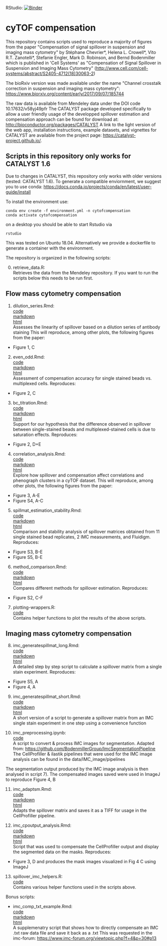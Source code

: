 RStudio: [![Binder](http://mybinder.org/badge_logo.svg)](https://mybinder.org/v2/gh/BodenmillerGroup/cyTOFcompensation/environment?urlpath=rstudio&filepath=README.md)
# cyTOF compensation

This repository contains scripts used to reproduce a majority of figures from the paper "Compensation of signal spillover in suspension and imaging mass cytometry" by Stéphane Chevrier\*, Helena L. Crowell\*, Vito R.T. Zanotelli\*, Stefanie Engler, Mark D. Robinson, and Bernd Bodenmiller which is published in 'Cell Systems' as "Compensation of Signal Spillover in Suspension and Imaging Mass Cytometry" (http://www.cell.com/cell-systems/abstract/S2405-4712(18)30063-2)

The bioRxiv version was made available under the name "Channel crosstalk correction in suspension and imaging mass cytometry": https://www.biorxiv.org/content/early/2017/09/07/185744

The raw data is available from Mendeley data under the DOI code 10.17632/v58yj49pfr
The CATALYST package developed specifically to allow a user friendly usage of the developped spillover estimation and compensation approach can be found for download at: http://bioconductor.org/packages/CATALYST
A link to the light version of the web app, installation instructions, example datasets, and vignettes for CATALYST are available from the project page: https://catalyst-project.github.io/. 


## Scripts in this repository only works for CATALYST 1.6

Due to changes in CATALYST, this repository only works with older versions (tested: CATALYST 1.6).
To generate a compatible enviornment, we suggest you to use conda:
https://docs.conda.io/projects/conda/en/latest/user-guide/install

To install the environment use:
```
conda env create -f environment.yml -n cytofcompensation
conda activate cytofcompensation
```
on a desktop you should be able to start Rstudio via

```
rstudio
```

This was tested on Ubuntu 18.04.
Alternatively we provide a dockerfile to generate a container with the environment.


The repository is organized in the following scripts:

0) retrieve_data.R:\
Retrieves the data from the Mendeley repository.
If you want to run the scripts below this needs to be run first.

## Flow mass cytometry compensation

1) dilution_series.Rmd: \
[code](scripts/dilution_series.Rmd) \
[markdown](scripts/dilution_series.md) \
[html](https://htmlpreview.github.io/?https://github.com/BodenmillerGroup/cyTOFcompensation/blob/master/scripts/dilution_series.html) \
Assesses the linearity of spillover based on a dilution series of antibody staining
This will reproduce, among other plots, the following figures from the paper:
* Figure 1, C

2) even_odd.Rmd: \
[code](scripts/even_odd.Rmd) \
[markdown](scripts/even_odd.md) \
[html](https://htmlpreview.github.io/?https://github.com/BodenmillerGroup/cyTOFcompensation/blob/master/scripts/even_odd.html) \
Assessment of compensation accuracy for single stained beads vs. multiplexed cells. Reproduces:
* Figure 2, C

3) bc_titration.Rmd: \
[code](scripts/bc_titration.Rmd) \
[markdown](scripts/bc_titration.md) \
[html](https://htmlpreview.github.io/?https://github.com/BodenmillerGroup/cyTOFcompensation/blob/master/scripts/bc_titration.html) \
Support for our hypothesis that the difference observed in spillover between single-stained beads and multiplexed-stained cells is due to saturation effects. Reproduces:
* Figure 2, D+E 

4) correlation_analysis.Rmd: \
[code](scripts/correlation_analysis.Rmd) \
[markdown](scripts/correlation_analysis.md) \
[html](https://rawgit.com/BodenmillerGroup/cyTOFcompensation/master/scripts/correlation_analysis.html) \
Explore how spillover and compensation affect correlations and phenograph clusters in a cyTOF dataset.
This will reproduce, among other plots, the following figures from the paper:
* Figure 3, A-E
* Figure S4, A-C

5) spillmat_estimation_stability.Rmd:\
[code](scripts/spillmat_estimation_stability.Rmd) \
[markdown](scripts/spillmat_estimation_stability.md) \
[html](https://htmlpreview.github.io/?https://github.com/BodenmillerGroup/cyTOFcompensation/blob/master/scripts/spillmat_estimation_stability.html) \
Comparison and stability analysis of spillover matrices obtained from 11 single stained bead replicates, 2 IMC measurements, and Fluidigm. Reproduces:
* Figure S3, B-E
* Figure S5, B-E

6) method_comparison.Rmd:\
[code](scripts/method_comparison.Rmd) \
[markdown](scripts/method_comparison.md) \
[html](https://rawgit.com/BodenmillerGroup/cyTOFcompensation/master/scripts/method_comparison.html) \
Compares different methods for spillover estimation. Reproduces:
* Figure S2, C-F

7) plotting-wrappers.R:\
[code](scripts/plotting-wrappers.R) \
Contains helper functions to plot the results of the above scripts.

## Imaging mass cytometry compensation

8) imc_generatespillmat_long.Rmd:\
[code](scripts/imc_generatespillmat_long.Rmd) \
[markdown](scripts/imc_generatespillmat_long.md) \
[html](https://htmlpreview.github.io/?https://github.com/BodenmillerGroup/cyTOFcompensation/blob/master/scripts/imc_generatespillmat_long.html) \
A detailed step by step script to calculate a spillover matrix from a single stain experiment.
Reproduces:
* Figure S5, A
* Figure 4, A

9) imc_generatespillmat_short.Rmd:\
[code](scripts/imc_generatespillmat_short.Rmd) \
[markdown](scripts/imc_generatespillmat_short.md) \
[html](https://rawgit.com/BodenmillerGroup/cyTOFcompensation/master/scripts/imc_generatespillmat_short.html) \
A short version of a script to generate a spillover matrix from an IMC single stain experiment in one step using a convenience function

10) imc_preprocessing.ipynb:\
[code](scripts/imc_preprocessing.ipynb) \
A script to convert & process IMC images for segmentation. Adapted from: https://github.com/BodenmillerGroup/ImcSegmentationPipeline
The CellProfiller & ilastik pipelines that were used for the IMC image analysis can be found in the data/IMC_image/pipelines

The segmentation output produced by the IMC image analysis is then analysed in script 7). The compensated images saved were used in ImageJ to reproduce Figure 4, B

11) imc_adaptsm.Rmd:\
[code](scripts/imc_adaptsm.Rmd) \
[markdown](scripts/imc_adaptsm.md) \
[html](https://htmlpreview.github.io/?https://github.com/BodenmillerGroup/cyTOFcompensation/blob/master/scripts/imc_adaptsm.html) \
Adapts the spillover matrix and saves it as a TIFF for usage in the CellProfiller pipeline.

12) imc_cpoutput_analysis.Rmd:\
[code](scripts/imc_cpoutput_analysis.Rmd) \
[markdown](scripts/imc_cpoutput_analysis.md) \
[html](https://htmlpreview.github.io/?https://github.com/BodenmillerGroup/cyTOFcompensation/blob/master/scripts/imc_cpoutput_analysis.html) \
Script that was used to compensate the CellProfiller output and display the segmented data on the masks.
Reproduces:
* Figure 3, D
and produces the mask images visualized in Fig 4 C using ImageJ

13) spillover_imc_helpers.R:\
[code](scripts/spillover_imc_helpers.R) \
Contains various helper functions used in the scripts above.

Bonus scripts:
- imc_comp_txt_example.Rmd:\
  [code](scripts/imc_comp_txt_example.Rmd) \
  [markdown](scripts/imc_comp_txt_example.md) \
  [html](https://htmlpreview.github.io/?https://github.com/BodenmillerGroup/cyTOFcompensation/blob/master/scripts/imc_comp_txt_example.html) \
  A supplemenatry script that shows how to directly compensate an IMC .txt raw data file and save it back as a .txt
  This was requested in the imc-forum: https://www.imc-forum.org/viewtopic.php?f=4&p=30#p13
  
  
